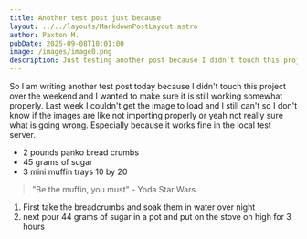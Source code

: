 ```yaml
---
title: Another test post just because
layout: ../../layouts/MarkdownPostLayout.astro
author: Paxton M.
pubDate: 2025-09-08T10:01:00
image: /images/image0.png
description: Just testing another post because I didn't touch this project over the weekend
---
```

So I am writing another test post today because I didn't touch this project over the weekend and I wanted to make sure it is still working somewhat properly. Last week I couldn't get the image to load and I still can't so I don't know if the images are like not importing properly or yeah not really sure what is going wrong. Especially because it works fine in the local test server.

- 2 pounds panko bread crumbs
- 45 grams of sugar
- 3 mini muffin trays 10 by 20

> "Be the muffin, you must" - Yoda Star Wars

1. First take the breadcrumbs and soak them in water over night
2. next pour 44 grams of sugar in a pot and put on the stove on high for 3 hours
